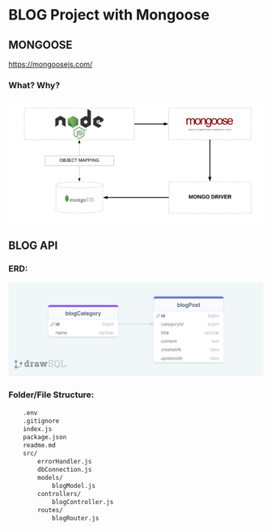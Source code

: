 # BLOG Project with Mongoose

## MONGOOSE

https://mongoosejs.com/

### What? Why?

![](./mongoose.png)

## BLOG API

### ERD:

![ERD](./erdBlogAPI.png)

### Folder/File Structure:

```
    .env
    .gitignore
    index.js
    package.json
    readme.md
    src/
        errorHandler.js
        dbConnection.js
        models/
            blogModel.js
        controllers/
            blogController.js
        routes/
            blogRouter.js
```
